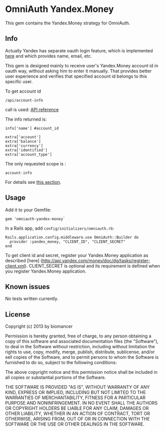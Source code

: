 # OmniAuth Yandex.Money

This gem contains the Yandex.Money strategy for OmniAuth.

## Info

Actually Yandex has separate oauth login feature, which is implemented [here](https://github.com/evrone/omniauth-yandex) and which provides name, email, etc.

This gem is designed mainly to receive user's Yandex.Money account id in oauth way, without asking him to enter it manually. That provides better user experience and verifies that specified account id belongs to this specific user.

To get account id

    /api/account-info

call is used: [API reference](http://api.yandex.com/money/doc/dg/reference/account-info.xml)

The info returned is:

    info['name'] #account_id

    extra['account']
    extra['balance']
    extra['currency']
    extra['identified']
    extra['account_type']

The only requested scope is :

    account-info

For details see [this section](http://api.yandex.com/money/doc/dg/concepts/protocol-rights.xml).


Usage
-----

Add it to your Gemfile:

    gem 'omniauth-yandex-money`

In a Rails app, add `config/initializers/omniauth.rb`:

    Rails.application.config.middleware.use OmniAuth::Builder do
      provider :yandex_money, "CLIENT_ID", "CLIENT_SECRET"
    end

To get client id and secret, register your Yandex.Money application as described [here] (http://api.yandex.com/money/doc/dg/tasks/register-client.xml).
CLIENT_SECRET is optional and its requirement is defined when you register Yandex.Money application.

## Known issues

No tests written currently.

## License

Copyright (c) 2013 by biomancer

Permission is hereby granted, free of charge, to any person obtaining a copy of this software and associated documentation files (the "Software"), to deal in the Software without restriction, including without limitation the rights to use, copy, modify, merge, publish, distribute, sublicense, and/or sell copies of the Software, and to permit persons to whom the Software is furnished to do so, subject to the following conditions:

The above copyright notice and this permission notice shall be included in all copies or substantial portions of the Software.

THE SOFTWARE IS PROVIDED "AS IS", WITHOUT WARRANTY OF ANY KIND, EXPRESS OR IMPLIED, INCLUDING BUT NOT LIMITED TO THE WARRANTIES OF MERCHANTABILITY, FITNESS FOR A PARTICULAR PURPOSE AND NONINFRINGEMENT. IN NO EVENT SHALL THE AUTHORS OR COPYRIGHT HOLDERS BE LIABLE FOR ANY CLAIM, DAMAGES OR OTHER LIABILITY, WHETHER IN AN ACTION OF CONTRACT, TORT OR OTHERWISE, ARISING FROM, OUT OF OR IN CONNECTION WITH THE SOFTWARE OR THE USE OR OTHER DEALINGS IN THE SOFTWARE.